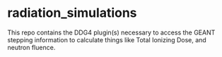 # radiation_simulations
This repo contains the DDG4 plugin(s) necessary to access the GEANT stepping information to calculate things like Total Ionizing Dose, and neutron fluence. 
